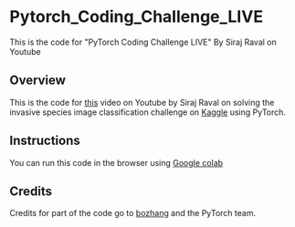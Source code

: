# Pytorch_Coding_Challenge_LIVE
This is the code for "PyTorch Coding Challenge LIVE" By Siraj Raval on Youtube

## Overview

This is the code for [this](https://www.youtube.com/watch?v=TvwYV0viIQE) video on Youtube by Siraj Raval on solving the invasive species image classification challenge on [Kaggle](https://www.kaggle.com/c/invasive-species-monitoring/kernels) using PyTorch. 

## Instructions

You can run this code in the browser using [Google colab](https://colab.research.google.com/)

## Credits

Credits for part of the code go to [bozhang](https://github.com/bozhang0504/kaggle-invasive-species-monitoring-pytorch) and the PyTorch team. 

